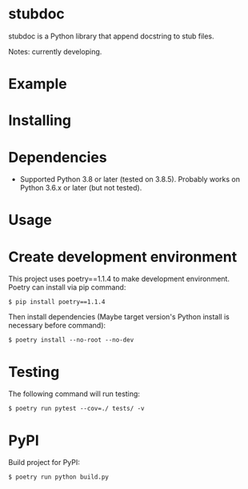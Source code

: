 # stubdoc

stubdoc is a Python library that append docstring to stub files.

Notes: currently developing.

# Example

# Installing

# Dependencies

- Supported Python 3.8 or later (tested on 3.8.5). Probably works on Python 3.6.x or later (but not tested).

# Usage

# Create development environment

This project uses poetry==1.1.4 to make development environment.  
Poetry can install via pip command:

```
$ pip install poetry==1.1.4
```

Then install dependencies (Maybe target version's Python install is necessary before command):

```
$ poetry install --no-root --no-dev
```

# Testing

The following command will run testing:

```
$ poetry run pytest --cov=./ tests/ -v
```

# PyPI

Build project for PyPI:

```
$ poetry run python build.py
```


